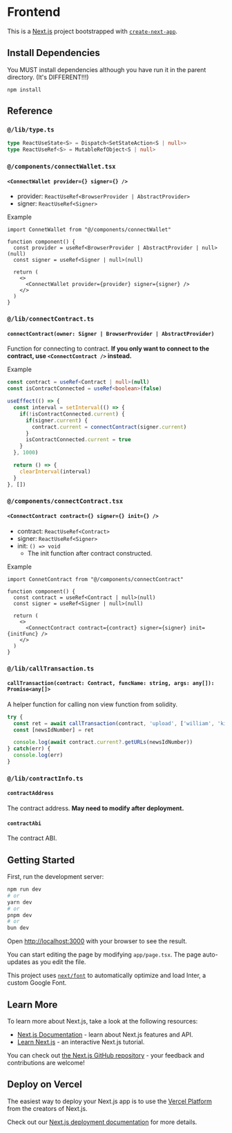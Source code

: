 # Frontend

This is a [Next.js](https://nextjs.org/) project bootstrapped with [`create-next-app`](https://github.com/vercel/next.js/tree/canary/packages/create-next-app).

## Install Dependencies
You MUST install dependencies although you have run it in the parent directory.
(It's DIFFERENT!!!)
```
npm install
```

## Reference

### `@/lib/type.ts`
```ts
type ReactUseState<S> = Dispatch<SetStateAction<S | null>>
type ReactUseRef<S> = MutableRefObject<S | null>
```

### `@/components/connectWallet.tsx`
#### `<ConnectWallet provider={} signer={} />`
- provider: `ReactUseRef<BrowserProvider | AbstractProvider>`
- signer: `ReactUseRef<Signer>`

Example
```tsx
import ConnetWallet from "@/components/connectWallet"

function component() {
  const provider = useRef<BrowserProvider | AbstractProvider | null>(null)
  const signer = useRef<Signer | null>(null)

  return (
    <>
      <ConnectWallet provider={provider} signer={signer} />
    </>
  )
}
```

### `@/lib/connectContract.ts`
#### `connectContract(owner: Signer | BrowserProvider | AbstractProvider)`
Function for connecting to contract. **If you only want to connect to the contract, use `<ConnectContract />` instead.**

Example
```ts
const contract = useRef<Contract | null>(null)
const isContractConnected = useRef<boolean>(false)

useEffect(() => {
  const interval = setInterval(() => {
    if(!isContractConnected.current) {
      if(signer.current) {
        contract.current = connectContract(signer.current)
      }
      isContractConnected.current = true
    }
  }, 1000)

  return () => {
    clearInterval(interval)
  }
}, [])
```

### `@/components/connectContract.tsx`
#### `<ConnectContract contract={} signer={} init={} />`
- contract: `ReactUseRef<Contract>`
- signer: `ReactUseRef<Signer>`
- init: `() => void`
  - The init function after contract constructed.

Example
```tsx
import ConnetContract from "@/components/connectContract"

function component() {
  const contract = useRef<Contract | null>(null)
  const signer = useRef<Signer | null>(null)

  return (
    <>
      <ConnectContract contract={contract} signer={signer} init={initFunc} />
    </>
  )
}
```

### `@/lib/callTransaction.ts`
#### `callTransaction(contract: Contract, funcName: string, args: any[]): Promise<any[]>`
A helper function for calling non view function from solidity.

```ts
try {
  const ret = await callTransaction(contract, 'upload', ['william', 'killer'])
  const [newsIdNumber] = ret

  console.log(await contract.current?.getURLs(newsIdNumber))
} catch(err) {
  console.log(err)
}
```

### `@/lib/contractInfo.ts`
#### `contractAddress`
The contract address. **May need to modify after deployment.**

#### `contractAbi`
The contract ABI.


## Getting Started

First, run the development server:

```bash
npm run dev
# or
yarn dev
# or
pnpm dev
# or
bun dev
```

Open [http://localhost:3000](http://localhost:3000) with your browser to see the result.

You can start editing the page by modifying `app/page.tsx`. The page auto-updates as you edit the file.

This project uses [`next/font`](https://nextjs.org/docs/basic-features/font-optimization) to automatically optimize and load Inter, a custom Google Font.

## Learn More

To learn more about Next.js, take a look at the following resources:

- [Next.js Documentation](https://nextjs.org/docs) - learn about Next.js features and API.
- [Learn Next.js](https://nextjs.org/learn) - an interactive Next.js tutorial.

You can check out [the Next.js GitHub repository](https://github.com/vercel/next.js/) - your feedback and contributions are welcome!

## Deploy on Vercel

The easiest way to deploy your Next.js app is to use the [Vercel Platform](https://vercel.com/new?utm_medium=default-template&filter=next.js&utm_source=create-next-app&utm_campaign=create-next-app-readme) from the creators of Next.js.

Check out our [Next.js deployment documentation](https://nextjs.org/docs/deployment) for more details.
